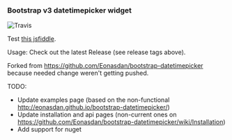 ### Bootstrap v3 datetimepicker widget
![Travis](https://travis-ci.org/spthorn/ren-datetimepicker.svg?branch=master)

Test [this jsfiddle](http://jsfiddle.net/kmbo576p/).

Usage:
Check out the latest Release (see release tags above).

Forked from https://github.com/Eonasdan/bootstrap-datetimepicker because needed change weren't getting pushed.

TODO:
- Update examples page (based on the non-functional http://eonasdan.github.io/bootstrap-datetimepicker/)
- Update installation and api pages (non-current ones on https://github.com/Eonasdan/bootstrap-datetimepicker/wiki/Installation)
- Add support for nuget
